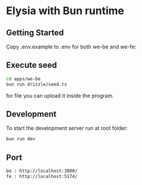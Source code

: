 # Elysia with Bun runtime

## Getting Started
Copy .env.example to .env for both we-be and we-fe:

## Execute seed
```bash
cd apps/we-be
bun run drizzle/seed.ts
```
for file you can upload it inside the program.

## Development
To start the development server run at root folder:
```bash
bun run dev
```

## Port
```bash
be : http://localhost:3000/
fe : http://localhost:5174/
```
